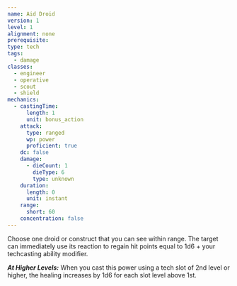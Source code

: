 ```yaml
---
name: Aid Droid
version: 1
level: 1
alignment: none
prerequisite: 
type: tech
tags:
  - damage
classes:
  - engineer
  - operative
  - scout
  - shield
mechanics:
  - castingTime:
      length: 1
      unit: bonus_action
    attack:
      type: ranged
      wp: power
      proficient: true
    dc: false
    damage:
      - dieCount: 1
        dieType: 6
        type: unknown
    duration:
      length: 0
      unit: instant
    range:
      short: 60
    concentration: false
---
```

Choose one droid or construct that you can see within range. The target can immediately use its reaction to regain hit points equal to 1d6 + your techcasting ability modifier.

***__At Higher Levels__:*** When you cast this power using a tech slot of 2nd level or higher, the healing increases by 1d6 for each slot level above 1st.
    